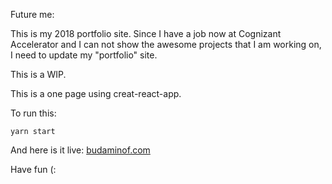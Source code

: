 Future me:

This is my 2018 portfolio site. Since I have a job now at Cognizant Accelerator and I can not show the awesome projects that I am working on, I need to update my "portfolio" site.

This is a WIP.

This is a one page using creat-react-app.

To run this:

`yarn start`

And here is it live: 
[budaminof.com](https://budaminof.com/)


Have fun (: 